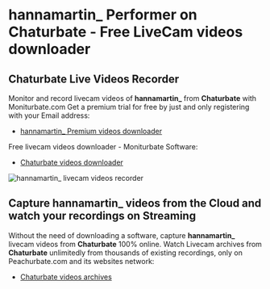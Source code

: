 # hannamartin_ Performer on Chaturbate - Free LiveCam videos downloader

## Chaturbate Live Videos Recorder

Monitor and record livecam videos of **hannamartin_** from **Chaturbate** with Moniturbate.com
Get a premium trial for free by just and only registering with your Email address:
* [hannamartin_ Premium videos downloader](https://moniturbate.com/request-demo-licence-key.html)

Free livecam videos downloader - Moniturbate Software:
* [Chaturbate videos downloader](https://moniturbate.com/moniturbate-download-software.html)

![hannamartin_ livecam videos recorder](https://peachurnet.com/templates/moniturbate-software.png)


## Capture hannamartin_ videos from the Cloud and watch your recordings on Streaming

Without the need of downloading a software, capture **hannamartin_** livecam videos from **Chaturbate** 100% online.
Watch Livecam archives from **Chaturbate** unlimitedly from thousands of existing recordings, only on Peachurbate.com and its websites network:
* [Chaturbate videos archives](https://peachurnet.com/)